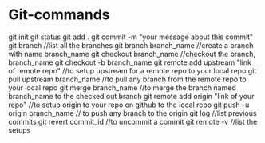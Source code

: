 # Git-commands
git init
git status
git add .
git commit -m "your message about this commit"
git branch                                        //list all the branches
git branch branch_name                            //create a branch with name branch_name
git checkout branch_name                          //checkout the branch, branch_name
git checkout -b branch_name
git remote add upstream "link of remote repo"     //to setup upstream for a remote repo to your local repo
git pull upstream branch_name                     //to pull any branch from the remote repo to your local repo
git merge branch_name                             //to merge the branch named branch_name to the checked out branch
git remote add origin "link of your repo"         //to setup origin to your repo on github to the local repo
git push -u origin branch_name                    // to push any branch to the origin
git log                                           //list previous commits
git revert commit_id                              //to uncommit a commit
git remote -v                                     //list the setups
